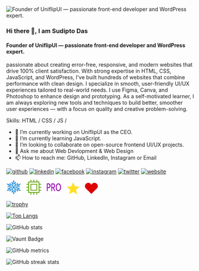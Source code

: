 ![Founder of UniflipUI — passionate front-end developer and WordPress expert.](https://media.licdn.com/dms/image/v2/D4D16AQFuaZ9_iaApsg/profile-displaybackgroundimage-shrink_350_1400/B4DZb.fN11GYAY-/0/1748026319959?e=1754524800&v=beta&t=UJG_pkn3dBjmyxKoQhh6VXmOSjRLQHRz9rnWCvKQ1WA)

### Hi there 👋, I am Sudipto Das
#### Founder of UniflipUI — passionate front-end developer and WordPress expert.


passionate about creating error-free, responsive, and modern websites that drive 100% client satisfaction. With strong expertise in HTML, CSS, JavaScript, and WordPress, I've built hundreds of websites that combine performance with clean design. I specialize in smooth, user-friendly UI/UX experiences tailored to real-world needs. I use Figma, Canva, and Photoshop to enhance design and prototyping. As a self-motivated learner, I am always exploring new tools and techniques to build better, smoother user experiences — with a focus on quality and creative problem-solving.


Skills: HTML / CSS / JS / 

- 🔭 I’m currently working on UniflipUI as the CEO. 
- 🌱 I’m currently learning JavaScript. 
- 👯 I’m looking to collaborate on  open-source frontend UI/UX projects. 
- 💬 Ask me about Web Devlopment & Web Design 
- 📫 How to reach me: GitHub, LinkedIn, Instagram or Email 


[<img src='https://cdn.jsdelivr.net/npm/simple-icons@3.0.1/icons/github.svg' alt='github' height='40'>](https://github.com/https://github.com/pro-sudipto-das)  [<img src='https://cdn.jsdelivr.net/npm/simple-icons@3.0.1/icons/linkedin.svg' alt='linkedin' height='40'>](https://www.linkedin.com/in/https://www.linkedin.com/in/developer-sudipto-das//)  [<img src='https://cdn.jsdelivr.net/npm/simple-icons@3.0.1/icons/facebook.svg' alt='facebook' height='40'>](https://www.facebook.com/https://www.facebook.com/sudipto.googly.9)  [<img src='https://cdn.jsdelivr.net/npm/simple-icons@3.0.1/icons/instagram.svg' alt='instagram' height='40'>](https://www.instagram.com/https://www.instagram.com/developer_sudipto_das/?next=%2F/)  [<img src='https://cdn.jsdelivr.net/npm/simple-icons@3.0.1/icons/twitter.svg' alt='twitter' height='40'>](https://twitter.com/https://x.com/sudipto01537)  [<img src='https://cdn.jsdelivr.net/npm/simple-icons@3.0.1/icons/icloud.svg' alt='website' height='40'>](www.sudiptogoogly.com)  

<a href='https://archiveprogram.github.com/'><img src='https://raw.githubusercontent.com/acervenky/animated-github-badges/master/assets/acbadge.gif' width='40' height='40'></a> <a href='https://docs.github.com/en/developers'><img src='https://raw.githubusercontent.com/acervenky/animated-github-badges/master/assets/devbadge.gif' width='40' height='40'></a> <a href='https://github.com/pricing'><img src='https://raw.githubusercontent.com/acervenky/animated-github-badges/master/assets/pro.gif' width='40' height='40'></a> <a href='https://stars.github.com/'><img src='https://raw.githubusercontent.com/acervenky/animated-github-badges/master/assets/starbadge.gif' width='35' height='35'></a> <a href='https://docs.github.com/en/github/supporting-the-open-source-community-with-github-sponsors'><img src='https://raw.githubusercontent.com/acervenky/animated-github-badges/master/assets/sponsorbadge.gif' width='35' height='35'></a> 

[![trophy](https://github-profile-trophy.vercel.app/?username=https://github.com/pro-sudipto-das)](https://github.com/ryo-ma/github-profile-trophy)

[![Top Langs](https://github-readme-stats.vercel.app/api/top-langs/?username=https://github.com/pro-sudipto-das)](https://github.com/anuraghazra/github-readme-stats)

![GitHub stats](https://github-readme-stats.vercel.app/api?username=https://github.com/pro-sudipto-das&show_icons=true)  

![Vaunt Badge](https://api.vaunt.dev/v1/github/entities/https://github.com/pro-sudipto-das/contributions?format=svg&private=false)  

![GitHub metrics](https://metrics.lecoq.io/https://github.com/pro-sudipto-das)  

![GitHub streak stats](https://streak-stats.demolab.com/?user=https://github.com/pro-sudipto-das)  

